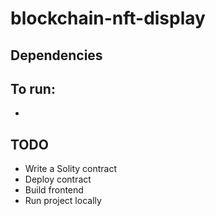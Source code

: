 # blockchain-nft-display

## Dependencies


## To run:

- 
## TODO

- Write a Solity contract
- Deploy contract
- Build frontend
- Run project locally
